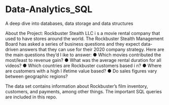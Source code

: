 # Data-Analytics_SQL
A deep dive into databases, data storage and data structures

About the Project:
Rockbuster Stealth LLC i s a movie rental company that used to have stores around the
world. The Rockbuster Stealth Management Board has asked a series of business questions and
they expect data-driven answers that they can use for their 2020 company strategy. Here are
the main questions they’d l ike to answer:
● Which movies contributed the most/least to revenue gain?
● What was the average rental duration for all videos?
● Which countries are Rockbuster customers based i n?
● Where are customers with a high l ifetime value based?
● Do sales figures vary between geographic regions?

The data set contains information about Rockbuster’s film inventory, customers, and payments, among other things.
The important SQL queries are included in this repo.
